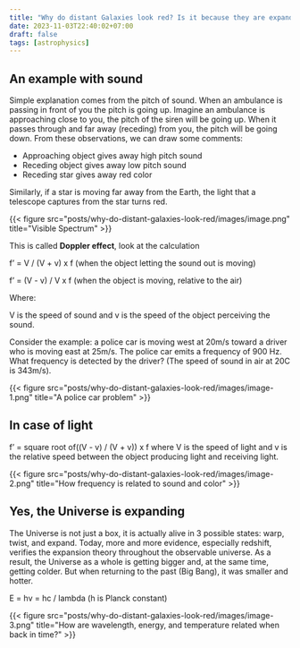 ```yaml
---
title: "Why do distant Galaxies look red? Is it because they are expanding?"
date: 2023-11-03T22:40:02+07:00
draft: false
tags: [astrophysics]
---
```


## An example with sound

Simple explanation comes from the pitch of sound. When an ambulance is passing in front of you the pitch is going up. Imagine an ambulance is approaching close to you, the pitch of the siren will be going up. When it passes through and far away (receding) from you, the pitch will be going down. From these observations, we can draw some comments:

- Approaching object gives away high pitch sound
- Receding object gives away low pitch sound
- Receding star gives away red color

Similarly, if a star is moving far away from the Earth, the light that a telescope captures from the star turns red.

{{< figure src="posts/why-do-distant-galaxies-look-red/images/image.png" title="Visible Spectrum" >}}

This is called **Doppler effect**, look at the calculation

f’ = V / (V + v) x f (when the object letting the sound out is moving)

f’ = (V - v) / V x f (when the object is moving, relative to the air)

Where:

V is the speed of sound and v is the speed of the object perceiving the sound.

Consider the example: a police car is moving west at 20m/s toward a driver who is moving east at 25m/s. The police car emits a frequency of 900 Hz. What frequency is detected by the driver? (The speed of sound in air at 20C is 343m/s).

{{< figure src="posts/why-do-distant-galaxies-look-red/images/image-1.png" title="A police car problem" >}}

## In case of light

f’ = square root of((V - v) / (V + v)) x f where V is the speed of light and v is the relative speed between the object producing light and receiving light.


{{< figure src="posts/why-do-distant-galaxies-look-red/images/image-2.png" title="How frequency is related to sound and color" >}}


## Yes, the Universe is expanding

The Universe is not just a box, it is actually alive in 3 possible states: warp, twist, and expand. Today, more and more evidence, especially redshift, verifies the expansion theory throughout the observable universe. As a result, the Universe as a whole is getting bigger and, at the same time, getting colder. But when returning to the past (Big Bang), it was smaller and hotter.

E = hv = hc / lambda (h is Planck constant)

{{< figure src="posts/why-do-distant-galaxies-look-red/images/image-3.png" title="How are wavelength, energy, and temperature related when back in time?" >}}